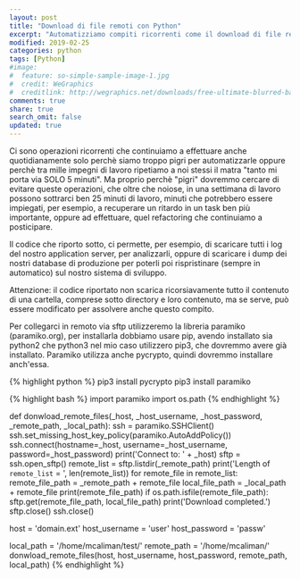 ```yaml
---
layout: post
title: "Download di file remoti con Python"
excerpt: "Automatizziamo compiti ricorrenti come il download di file remoti in locale"
modified: 2019-02-25
categories: python
tags: [Python]
#image:
#  feature: so-simple-sample-image-1.jpg
#  credit: WeGraphics
#  creditlink: http://wegraphics.net/downloads/free-ultimate-blurred-background-pack/
comments: true
share: true
search_omit: false
updated: true
---
```


Ci sono operazioni ricorrenti che continuiamo a effettuare anche quotidianamente solo perchè siamo troppo pigri per automatizzarle oppure perchè tra mille impegni di lavoro ripetiamo a noi stessi il matra "tanto mi porta via SOLO 5 minuti". Ma proprio perchè "pigri" dovremmo cercare di evitare queste operazioni, che oltre che noiose, in una settimana di lavoro possono sottrarci ben 25 minuti di lavoro, minuti che potrebbero essere impiegati, per esempio, a recuperare un ritardo in un task ben più importante, oppure ad effettuare, quel refactoring che continuiamo a posticipare.

Il codice che riporto sotto, ci permette, per esempio, di scaricare tutti i log del nostro application server, per analizzarli, oppure di scaricare i dump dei nostri database di produzione per poterli poi rispristinare (sempre in automatico) sul nostro sistema di sviluppo.

Attenzione: il codice riportato non scarica ricorsiavamente tutto il contenuto di una cartella, comprese sotto directory e loro contenuto, ma se serve, può essere modificato per assolvere anche questo compito.

Per collegarci in remoto via sftp utilizzeremo la libreria paramiko (paramiko.org), per installarla dobbiamo usare pip, avendo installato sia python2 che python3 nel mio caso utilizzero pip3, che dovremmo avere già installato. Paramiko utilizza anche pycrypto, quindi dovremmo installare anch'essa.

{% highlight python %}
pip3 install pycrypto
pip3 install paramiko


{% highlight bash %}
import paramiko
import os.path
{% endhighlight %}

def donwload_remote_files(_host, _host_username, _host_password, _remote_path, _local_path):
    ssh = paramiko.SSHClient()
    ssh.set_missing_host_key_policy(paramiko.AutoAddPolicy())
    ssh.connect(hostname=_host, username=_host_username, password=_host_password)
    print('Connect to: ' + _host)
    sftp = ssh.open_sftp()
    remote_list = sftp.listdir(_remote_path)
    print('Length of `remote_list` = ', len(remote_list))
    for remote_file in remote_list:
        remote_file_path = _remote_path + remote_file
        local_file_path = _local_path + remote_file
        print(remote_file_path)
        if os.path.isfile(remote_file_path):
            sftp.get(remote_file_path, local_file_path)
    print('Download completed.')
    sftp.close()
    ssh.close()


host = 'domain.ext'
host_username = 'user'
host_password = 'passw'

local_path = '/home/mcaliman/test/'
remote_path = '/home/mcaliman/'
donwload_remote_files(host, host_username, host_password, remote_path, local_path)
{% endhighlight %}